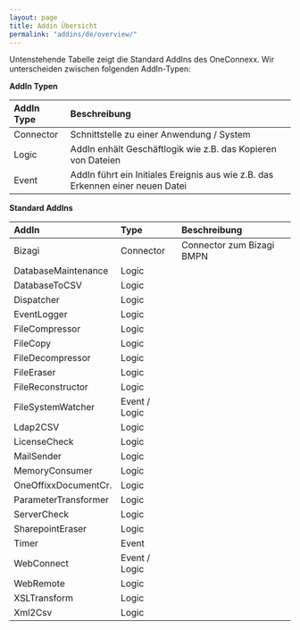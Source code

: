 ```yaml
---
layout: page
title: Addin Übersicht
permalink: "addins/de/overview/"
---
```


Untenstehende Tabelle zeigt die Standard AddIns des OneConnexx. Wir unterscheiden zwischen folgenden AddIn-Typen:

__AddIn Typen__

| AddIn Type | Beschreibung | 
| :--- | :--- |
| Connector | Schnittstelle zu einer Anwendung / System | 
| Logic | AddIn enhält Geschäftlogik wie z.B. das Kopieren von Dateien | 
| Event | AddIn führt ein Initiales Ereignis aus wie z.B. das Erkennen einer neuen Datei |

 
__Standard AddIns__

| AddIn  | Type | Beschreibung | 
| :--- | :--- | :--- |
| Bizagi|Connector|Connector zum Bizagi BMPN
| DatabaseMaintenance|Logic| |
| DatabaseToCSV|Logic| |
| Dispatcher|Logic| |
| EventLogger|Logic| |
| FileCompressor|Logic| |
| FileCopy|Logic| |
| FileDecompressor|Logic| |
| FileEraser|Logic| |
| FileReconstructor|Logic| |
| FileSystemWatcher|Event  / Logic| |
| Ldap2CSV|Logic| |
| LicenseCheck|Logic| |
| MailSender|Logic| |
| MemoryConsumer|Logic| |
| OneOffixxDocumentCr.|Logic| |
| ParameterTransformer|Logic| |
| ServerCheck|Logic| |
| SharepointEraser|Logic| |
| Timer|Event| |
| WebConnect|Event  / Logic| |
| WebRemote|Logic| |
| XSLTransform|Logic| |
| Xml2Csv|Logic| |

